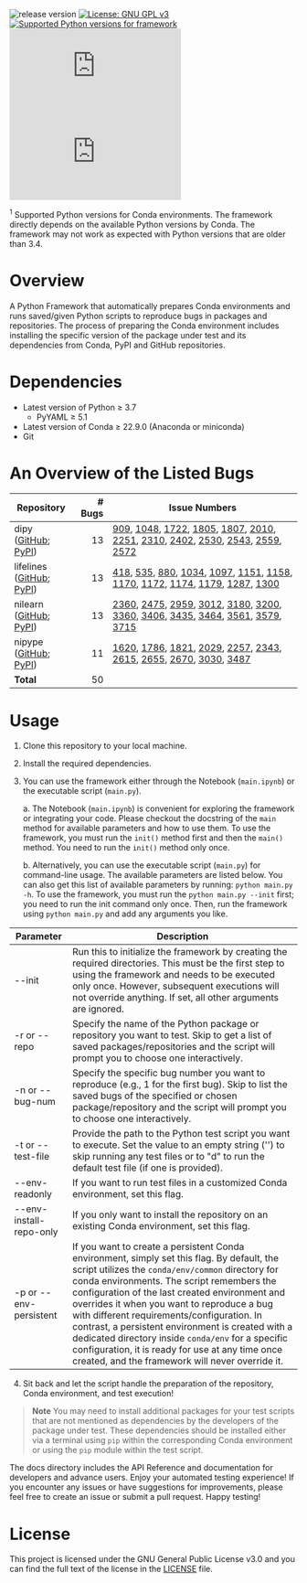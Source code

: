 ![release version](https://img.shields.io/badge/Release-v1.0.0-blue?labelColor=F44336&link=anaconda.org) [![License: GNU GPL v3](https://img.shields.io/badge/License-GNU_GPL_v3-blue.svg?labelColor=29B6F6)](https://www.gnu.org/licenses/gpl-3.0) [![Supported Python versions for framework](https://img.shields.io/badge/Python-3.7_--_3.11-blue?logo=python&logoColor=white&link=python.org)](https://www.python.org/downloads/) [![conda version](https://img.shields.io/badge/Conda-&ge;22.9.0-blue?logo=anaconda&logoColor=white&labelColor=4db034&link=anaconda.org)](https://conda.io/) [![supported Python versions for Conda environments](https://img.shields.io/badge/Python_Env&sup1;-3.4_--_3.11-blue?logo=anaconda&logoColor=green&link=python.org)](https://anaconda.org/anaconda/repo)

<sup>1</sup> Supported Python versions for Conda environments. The framework directly depends on the available Python versions by Conda. The framework may not work as expected with Python versions that are older than 3.4.

# Overview

A Python Framework that automatically prepares Conda environments and runs saved/given Python scripts to reproduce bugs in packages and repositories. The process of preparing the Conda environment includes installing the specific version of the package under test and its dependencies from Conda, PyPI and GitHub repositories.

# Dependencies
- Latest version of Python &ge; 3.7
	- PyYAML &ge; 5.1
- Latest version of Conda &ge; 22.9.0 (Anaconda or miniconda)
- Git

# An Overview of the Listed Bugs

| Repository | # Bugs | Issue Numbers |
| --- | --: | --- |
| dipy <br> ([GitHub](https://github.com/dipy/dipy); [PyPI](https://pypi.org/project/dipy/)) | 13 | [909](github.com/dipy/dipy/issues/909), [1048](github.com/dipy/dipy/issues/1048), [1722](github.com/dipy/dipy/issues/1722), [1805](github.com/dipy/dipy/issues/1805), [1807](github.com/dipy/dipy/issues/1807), [2010](github.com/dipy/dipy/issues/2010), [2251](github.com/dipy/dipy/issues/2251), [2310](github.com/dipy/dipy/issues/2310), [2402](github.com/dipy/dipy/issues/2402), [2530](github.com/dipy/dipy/issues/2530), [2543](github.com/dipy/dipy/issues/2543), [2559](github.com/dipy/dipy/issues/2559), [2572](github.com/dipy/dipy/issues/2572) |
| lifelines <br> ([GitHub](https://github.com/CamDavidsonPilon/lifelines); [PyPI](https://pypi.org/project/lifelines/)) | 13 | [418](github.com/CamDavidsonPilon/lifelines/issues/418), [535](github.com/CamDavidsonPilon/lifelines/issues/535), [880](github.com/CamDavidsonPilon/lifelines/issues/880), [1034](github.com/CamDavidsonPilon/lifelines/issues/1034), [1097](github.com/CamDavidsonPilon/lifelines/issues/1097), [1151](github.com/CamDavidsonPilon/lifelines/issues/1151), [1158](github.com/CamDavidsonPilon/lifelines/issues/1158), [1170](github.com/CamDavidsonPilon/lifelines/issues/1170), [1172](github.com/CamDavidsonPilon/lifelines/issues/1172), [1174](github.com/CamDavidsonPilon/lifelines/issues/1174), [1179](github.com/CamDavidsonPilon/lifelines/issues/1179), [1287](github.com/CamDavidsonPilon/lifelines/issues/1287), [1300](github.com/CamDavidsonPilon/lifelines/issues/1300) |
| nilearn <br> ([GitHub](https://github.com/nilearn/nilearn); [PyPI](https://pypi.org/project/nilearn/)) | 13 | [2360](github.com/nilearn/nilearn/issues/2360), [2475](github.com/nilearn/nilearn/issues/2475), [2959](github.com/nilearn/nilearn/issues/2959), [3012](github.com/nilearn/nilearn/issues/3012), [3180](github.com/nilearn/nilearn/issues/3180), [3200](github.com/nilearn/nilearn/issues/3200), [3360](github.com/nilearn/nilearn/issues/3360), [3406](github.com/nilearn/nilearn/issues/3406), [3435](github.com/nilearn/nilearn/issues/3435), [3464](github.com/nilearn/nilearn/issues/3464), [3561](github.com/nilearn/nilearn/issues/3561), [3579](github.com/nilearn/nilearn/issues/3579), [3715](github.com/nilearn/nilearn/issues/3715) |
| nipype <br> ([GitHub](https://github.com/nipy/nipype); [PyPI](https://pypi.org/project/nipype/)) | 11 | [1620](github.com/nipy/nipype/issues/1620), [1786](github.com/nipy/nipype/issues/1786), [1821](github.com/nipy/nipype/issues/1821), [2029](github.com/nipy/nipype/issues/2029), [2257](github.com/nipy/nipype/issues/2257), [2343](github.com/nipy/nipype/issues/2343), [2615](github.com/nipy/nipype/issues/2615), [2655](github.com/nipy/nipype/issues/2655), [2670](github.com/nipy/nipype/issues/2670), [3030](github.com/nipy/nipype/issues/3030), [3487](github.com/nipy/nipype/issues/3487) |
| **Total** | 50 | |

# Usage

1. Clone this repository to your local machine.
2. Install the required dependencies.
3. You can use the framework either through the Notebook (`main.ipynb`) or the executable script (`main.py`).

	a. The Notebook (`main.ipynb`) is convenient for exploring the framework or integrating your code. Please checkout the docstring of the `main` method for available parameters and how to use them. To use the framework, you must run the `init()` method first and then the `main()` method. You need to run the `init()` method only once.
	
	b. Alternatively, you can use the executable script (`main.py`) for command-line usage. The available parameters are listed below. You can also get this list of available parameters by running: `python main.py -h`. To use the framework, you must run the `python main.py --init` first; you need to run the init command only once. Then, run the framework using `python main.py` and add any arguments you like.

| Parameter | Description |
| --- | --- |
| --init | Run this to initialize the framework by creating the required directories. This must be the first step to using the framework and needs to be executed only once. However, subsequent executions will not override anything. If set, all other arguments are ignored. |
| -r or --repo | Specify the name of the Python package or repository you want to test.  Skip to get a list of saved packages/repositories and the script will prompt you to choose one interactively. |
| -n or --bug-num | Specify the specific bug number you want to reproduce (e.g., 1 for the first bug). Skip to list the saved bugs of the specified or chosen package/repository and the script will prompt you to choose one interactively. |
| -t or --test-file | Provide the path to the Python test script you want to execute. Set the value to an empty string ('') to skip running any test files or to "d" to run the default test file (if one is provided). |
| --env-readonly | If you want to run test files in a customized Conda environment, set this flag. |
| --env-install-repo-only | If you only want to install the repository on an existing Conda environment, set this flag. |
| -p or --env-persistent | If you want to create a persistent Conda environment, simply set this flag. By default, the script utilizes the `conda/env/common` directory for conda environments. The script remembers the configuration of the last created environment and overrides it when you want to reproduce a bug with different requirements/configuration. In contrast, a persistent environment is created with a dedicated directory inside `conda/env` for a specific configuration, it is ready for use at any time once created, and the framework will never override it. |

4. Sit back and let the script handle the preparation of the repository, Conda environment, and test execution!

> **Note**
> You may need to install additional packages for your test scripts that are not mentioned as dependencies by the developers of the package under test. These dependencies should be installed either via a terminal using `pip` within the corresponding Conda environment or using the `pip` module within the test script.

The docs directory includes the API Reference and documentation for developers and advance users. Enjoy your automated testing experience! If you encounter any issues or have suggestions for improvements, please feel free to create an issue or submit a pull request. Happy testing!

# License

This project is licensed under the GNU General Public License v3.0 and you can find the full text of the license in the [LICENSE](LICENSE) file.